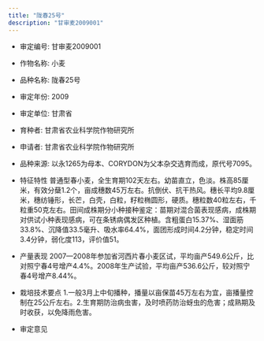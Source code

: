 ```yaml
---
title: "陇春25号"
description: "甘审麦2009001"
---
```

* 审定编号:  甘审麦2009001

*  作物名称:  小麦

*  品种名称:  陇春25号

*  审定年份:  2009

*  审定单位:  甘肃省

* 育种者:  甘肃省农业科学院作物研究所

*  申请者:  甘肃省农业科学院作物研究所

*  品种来源:  以永1265为母本、CORYDON为父本杂交选育而成，原代号7095。

*  特征特性
普通型春小麦，全生育期102天左右。幼苗直立，色淡。株高85厘米，有效分蘖1.2个，亩成穗数45万左右。抗倒伏、抗干热风。穗长平均9.8厘米，穗纺锤形，长芒，白壳，白粒，籽粒椭圆形，硬质。穗粒数40粒左右，千粒重50克左右。田间成株期分小种接种鉴定：苗期对混合菌表现感病，成株期对供试小种表现感病，可在条锈病偶发区种植。含粗蛋白15.37%、湿面筋33.8%、沉降值33.5毫升、吸水率64.4%，面团形成时间4.2分钟，稳定时间3.4分钟，弱化度113，评价值51。

*  产量表现
2007—2008年参加省河西片春小麦区试，平均亩产549.6公斤，比对照宁春4号增产4.4%。2008年生产试验，平均亩产536.6公斤，较对照宁春4号增产8.44%。

*  栽培技术要点
1.一般3月上中旬播种，播量以亩保苗45万左右为宜，亩播量控制在25公斤左右。2.生育期防治病虫害，及时喷药防治蚜虫的危害；成熟期及时收获，以免降雨危害。

*  审定意见

